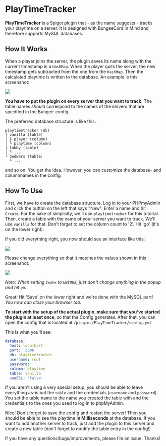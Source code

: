 # PlayTimeTracker
**PlayTimeTracker** is a Spigot plugin that - as the name suggests - tracks your playtime on a server. It is designed with BungeeCord in Mind and therefore supports MySQL databases.

## How It Works
When a player joins the server, the plugin saves its name along with the current timestamp in a `HashMap`. When the player quits the server, the new timestamp gets subtracted from the one from the `HashMap`. Then the calculated playtime is written to the database.
An example is this screenshot:

![](https://i.imgur.com/OlIOJCb.png)

**You have to put the plugin on every server that you want to track.** The table names _should_ correspond to the names of the servers that are specified in the Bungee-config.


The preferred database structure is like this:
```
playtimetracker (db)
├ vanilla (table)
│ ├ player (column)
│ └ playtime (column)
├ lobby (table)
│ └ ...
└ bedwars (table)
  └ ...
```
and so on. You get the idea.
However, you can customize the database- and columnnames in the config.

## How To Use
First, we have to create the database structure.
Log in to your PHPmyAdmin and click the button on the left that says "New". Enter a name and hit `Create`. For the sake of simplicity, we'll use `playtimetracker` for this tutorial.
Then, create a table with the name of your server you want to track. We'll use `vanilla` for that. Don't forget to set the column count to '2'. Hit 'go' (it's on the lower right).

If you did everything right, you now should see an interface like this:

![](https://i.imgur.com/dqCP623.png)


Please change everything so that it matches the values shown in this screenshot:

![](https://i.imgur.com/Ti6UG2S.png)

_Note: When setting `Index` to `UNIQUE`, just don't change anything in the popup and hit `go`._

Great! Hit 'Save' on the lower right and we're done with the MySQL part! _You now can close your browser tab._

**To start with the setup of the actual plugin, make sure that you've started the plugin at least once**, so that the Config generates.
After that, you can open the config that is located at `/plugins/PlayTimeTracker/config.yml`

This is what you'll see:
```yml
database:
  host: localhost
  port: '3306'
  db: playtimetracker
  username: root
  password: ''
  column: playtime
  table: vanilla
  useSSL: 'false'
```
If you aren't using a very special setup, you should be able to leave everything as-is but the `table` and the credentials (`username` and `password`).
You set the table name to the name you created the table with and the credentials to the ones you used to log in to phpMyAdmin.

Nice! Don't forget to save the config and restart the server! Then you should be able to see the playtime **in Milliseconds** at the database.
If you want to add another server to track, just add the plugin to this server and create a new table (don't forget to modify the table entry in the config!)

If you have any questions/bugs/improvements, please file an issue.
Thanks!
